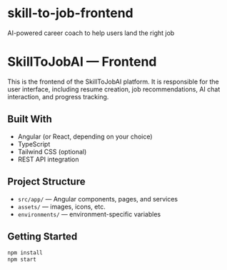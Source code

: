 # skill-to-job-frontend
AI-powered career coach to help users land the right job
# SkillToJobAI — Frontend

This is the frontend of the SkillToJobAI platform. It is responsible for the user interface, including resume creation, job recommendations, AI chat interaction, and progress tracking.

##  Built With

- Angular (or React, depending on your choice)
- TypeScript
- Tailwind CSS (optional)
- REST API integration

##  Project Structure

- `src/app/` — Angular components, pages, and services
- `assets/` — images, icons, etc.
- `environments/` — environment-specific variables

##  Getting Started

```bash
npm install
npm start
